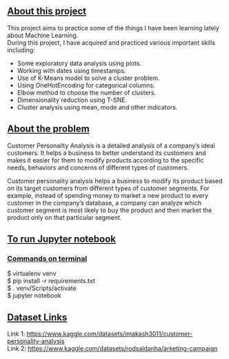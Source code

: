 ## <ins>About this project</ins>
This project aims to practice some of the things I have been learning lately about Machine Learning.  
During this project, I have acquired and practiced various important skills including:
<ul>
    <li>Some exploratory data analysis using plots.</li>
    <li>Working with dates using timestamps.</li>
    <li>Use of K-Means model to solve a cluster problem.</li>
    <li>Using OneHotEncoding for categorical columns.</li>
    <li>Elbow method to choose the number of clusters.</li>
    <li>Dimensionality reduction using T-SNE.</li>
    <li>Cluster analysis using mean, mode and other indicators.</li>
</ul>

## <ins>About the problem</ins>
Customer Personality Analysis is a detailed analysis of a company’s ideal customers. It helps a business to better understand its customers and makes it easier for them to modify products according to the specific needs, behaviors and concerns of different types of customers.

Customer personality analysis helps a business to modify its product based on its target customers from different types of customer segments. For example, instead of spending money to market a new product to every customer in the company’s database, a company can analyze which customer segment is most likely to buy the product and then market the product only on that particular segment.


## <ins>To run Jupyter notebook</ins>
### <ins>Commands on terminal</ins>
\$ virtualenv venv <br>
\$ pip install -r requirements.txt <br>
\$ . venv/Scripts/activate <br>
\$ jupyter notebook 

## <ins>Dataset Links</ins>
Link 1: https://www.kaggle.com/datasets/imakash3011/customer-personality-analysis <br>
Link 2: https://www.kaggle.com/datasets/rodsaldanha/arketing-campaign